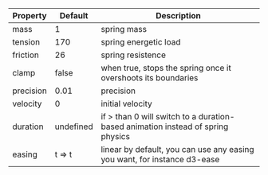 | Property                  | Default     | Description   |
| ------------------------- | ----------- | ------------- |
| mass                      | 1           | spring mass
| tension                   | 170         | spring energetic load
| friction                  | 26          | spring resistence
| clamp                     | false       | when true, stops the spring once it overshoots its boundaries
| precision                 | 0.01        | precision
| velocity                  | 0           | initial velocity
| duration                  | undefined   | if > than 0 will switch to a duration-based animation instead of spring physics
| easing                    | t => t      | linear by default, you can use any easing you want, for instance d3-ease
